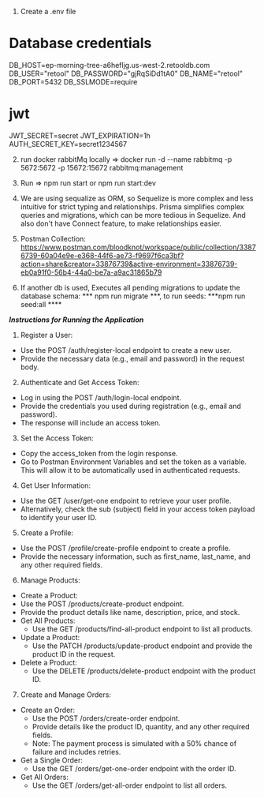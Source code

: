 
1. Create a .env file 

# Database credentials
DB_HOST=ep-morning-tree-a6hefljg.us-west-2.retooldb.com
DB_USER="retool"
DB_PASSWORD="gjRqSiDd1tA0"
DB_NAME="retool"
DB_PORT=5432
DB_SSLMODE=require

# jwt
JWT_SECRET=secret
JWT_EXPIRATION=1h
AUTH_SECRET_KEY=secret1234567


2. run docker rabbitMq locally =>  docker run -d --name rabbitmq -p 5672:5672 -p 15672:15672 rabbitmq:management

2. Run => npm run start or npm run start:dev

3. We are using sequalize as ORM, so Sequelize is more complex and less intuitive for strict typing and relationships. Prisma simplifies complex queries and migrations, which can be more tedious in Sequelize. And also don't have Connect feature, to make relationships easier.

4. Postman Collection: 
https://www.postman.com/bloodknot/workspace/public/collection/33876739-60a04e9e-e368-44f6-ae73-f9697f6ca3bf?action=share&creator=33876739&active-environment=33876739-eb0a91f0-56b4-44a0-be7a-a9ac31865b79

5. If another db is used, Executes all pending migrations to update the database schema: *** npm run migrate ***, 
to run seeds: ***npm run seed:all ****

***Instructions for Running the Application***
1. Register a User:

  - Use the POST /auth/register-local endpoint to create a new user.
  - Provide the necessary data (e.g., email and password) in the request body.

2. Authenticate and Get Access Token:

- Log in using the POST /auth/login-local endpoint.
- Provide the credentials you used during registration (e.g., email and password).
- The response will include an access token.

3. Set the Access Token:

- Copy the access_token from the login response.
- Go to Postman Environment Variables and set the token as a variable. This will allow it to be automatically used in authenticated requests.

4. Get User  Information:

- Use the GET /user/get-one endpoint to retrieve your user profile.
- Alternatively, check the sub (subject) field in your access token payload to identify your user ID.

5. Create a Profile:

- Use the POST /profile/create-profile endpoint to create a profile.
- Provide the necessary information, such as first_name, last_name, and any other required fields.

6. Manage Products:

 - Create a Product:
  - Use the POST /products/create-product endpoint.
  - Provide the product details like name, description, price, and stock.
 - Get All Products:
   - Use the GET /products/find-all-product endpoint to list all products.
 - Update a Product:
   - Use the PATCH /products/update-product endpoint and provide the product ID in the request.
 - Delete a Product:
   - Use the DELETE /products/delete-product endpoint with the product ID.

7. Create and Manage Orders:

- Create an Order:
  - Use the POST /orders/create-order endpoint.
  - Provide details like the product ID, quantity, and any other required fields.
  - Note: The payment process is simulated with a 50% chance of failure and includes retries.
- Get a Single Order:
  - Use the GET /orders/get-one-order endpoint with the order ID.
- Get All Orders:
  - Use the GET /orders/get-all-order endpoint to list all orders.

